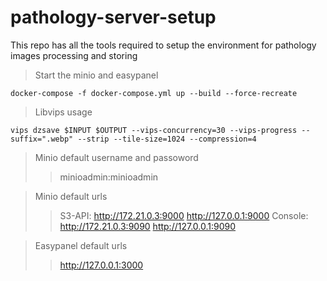 # pathology-server-setup
This repo has all the tools required to setup the environment for pathology images processing and storing


> Start the minio and easypanel
```
docker-compose -f docker-compose.yml up --build --force-recreate
```

> Libvips usage
```
vips dzsave $INPUT $OUTPUT --vips-concurrency=30 --vips-progress --suffix=".webp" --strip --tile-size=1024 --compression=4 
```
> Minio default username and passoword
>> minioadmin:minioadmin

> Minio default urls
>> S3-API: http://172.21.0.3:9000  http://127.0.0.1:9000 
>> Console: http://172.21.0.3:9090 http://127.0.0.1:9090 

> Easypanel default urls
>> http://127.0.0.1:3000
